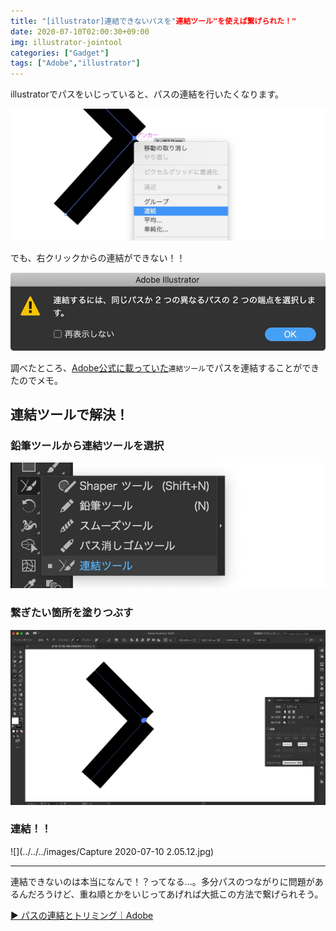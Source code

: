 ```yaml
---
title: "[illustrator]連結できないパスを"連結ツール"を使えば繋げられた！"
date: 2020-07-10T02:00:30+09:00
img: illustrator-jointool
categories: ["Gadget"]
tags: ["Adobe","illustrator"]
---
```


illustratorでパスをいじっていると、パスの連結を行いたくなります。

![](../../../images/illustrator-jointool-2.jpg)

でも、右クリックからの連結ができない！！

![](../../../images/illustrator-jointool-1.jpg)

調べたところ、[Adobe公式に載っていた](https://helpx.adobe.com/jp/illustrator/how-to/join-trim-paths-lines.html)`連結ツール`でパスを連結することができたのでメモ。

## 連結ツールで解決！

### 鉛筆ツールから連結ツールを選択

![](../../../images/illustrator-jointool-3.jpg)

### 繋ぎたい箇所を塗りつぶす

![](../../../images/illustrator-jointool-4.jpg)

### 連結！！

![](../../../images/Capture 2020-07-10 2.05.12.jpg)

***

連結できないのは本当になんで！？ってなる...。多分パスのつながりに問題があるんだろうけど、重ね順とかをいじってあげれば大抵この方法で繋げられそう。

[▶︎ パスの連結とトリミング｜Adobe](https://helpx.adobe.com/jp/illustrator/how-to/join-trim-paths-lines.html)